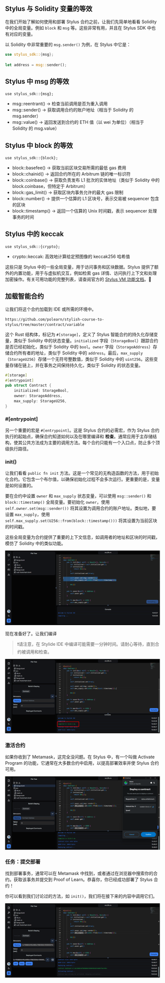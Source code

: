 ## Stylus 与 Solidity 变量的等效

在我们开始了解如何使用和部署 Stylus 合约之前，让我们先简单地看看 Solidity 中的全局变量。例如 `block` 和 `msg` 等。这些非常有用，并且在 Stylus SDK 中也有对应的变量。

以 Solidity 中非常重要的 `msg.sender()` 为例，在 Stylus 中它是：

```rust
use stylus_sdk::{msg};

let address = msg::sender();
```

## Stylus 中 msg 的等效

`use stylus_sdk::{msg};`

- msg::reentrant() → 检查当前调用是否为重入调用
- msg::sender() → 获取调用合约的账户地址（相当于 Solidity 的 msg.sender）
- msg::value() → 返回发送到合约的 ETH 值（以 wei 为单位）（相当于 Solidity 的 msg.value）

## Stylus 中 block 的等效

`use stylus_sdk::{block};`

- block::basefee() → 获取当前区块交易所需的最低 gas 费用
- block::chainid() → 返回合约所在的 Arbitrum 链的唯一标识符
- block::coinbase() → 获取负责发布 L1 批次的实体地址（类似于 Solidity 中的 block.coinbase，但特定于 Arbitrum）
- block::gas_limit() → 获取区块内事务允许的最大 gas 限制
- block::number() → 提供一个估算的 L1 区块号，表示交易被 sequencer 包含的区块
- block::timestamp() → 返回一个估算的 Unix 时间戳，表示 sequencer 处理事务的时间

## Stylus 中的 keccak

`use stylus_sdk::{crypto};`

- crypto::keccak: 高效地计算给定预图像的 keccak256 哈希值

这些只是 Stylus 中的一些全局变量，用于访问事务和区块数据。Stylus 提供了额外的内置功能，用于与虚拟机交互，例如检索 gas 详情、访问执行上下文和处理加密操作。有关可用功能的完整列表，请查阅官方的 [Stylus VM 功能文档](https://docs.arbitrum.io/stylus-by-example/basic_examples/vm_affordances)。🚀

## 加载智能合约

让我们将这个合约加载到 IDE 或所需的环境中。

`https://github.com/polearn/stylish-course-to-stylus/tree/master/contract/variable`

这个 Rust 结构体，标记为 `#[storage]`，定义了 Stylus 智能合约的持久化存储变量，类似于 Solidity 中的状态变量。`initialized` 字段（`StorageBool`）跟踪合约是否已经初始化，类似于 Solidity 中的 `bool`。`owner` 字段（`StorageAddress`）存储合约所有者的地址，类似于 Solidity 中的 `address`。最后，`max_supply`（`StorageU256`）存储一个无符号整数值，类似于 Solidity 中的 `uint256`。这些变量存储在链上，并在事务之间保持持久化，类似于 Solidity 的状态变量。

```rust
#[storage]
#[entrypoint]
pub struct Contract {
    initialized: StorageBool,
    owner: StorageAddress,
    max_supply: StorageU256,
}
```

### #[entrypoint]

另一个重要的宏是 `#[entrypoint]`。这是 Stylus 合约的必需宏，作为 Stylus 合约执行的起始点，确保合约知道如何以及在哪里编译和 **检查**。通常应用于主存储结构，使其公共方法成为主要的调用方法。每个合约只能有一个入口点，防止多个顶级执行路径。

### init()

让我们看看 `public fn init` 方法。这是一个常见的无构造函数的方法，用于初始化合约。它包含一个布尔值，以确保初始化过程不会多次运行。更重要的是，变量是如何设置的。

要在合约中设置 `owner` 和 `max_supply` 状态变量，可以使用 `msg::sender()` 和 `block::timestamp()` 全局变量。要初始化 `owner`，使用 `self.owner.set(msg::sender())` 将其设置为调用合约的账户地址。类似地，要设置 `max_supply`，使用 `self.max_supply.set(U256::from(block::timestamp()))` 将其设置为当前区块的时间戳。

这些全局变量为合约提供了重要的上下文信息，如调用者的地址和区块的时间戳，模仿了 Solidity 中的类似功能。

![](https://raw.githubusercontent.com/POLearn/stylish-course-to-stylus/refs/heads/master/content/assets/images/variable_set.png)

现在准备好了。让我们编译

> ❗请注意，在 Stylide IDE 中编译可能需要一分钟时间。请耐心等待，直到合约被调用和检查。

![](https://raw.githubusercontent.com/POLearn/stylish-course-to-stylus/refs/heads/master/content/assets/images/variable_compile.png)

### 激活合约

如果你收到了 Metamask，这完全没问题。在 Stylus 中，有一个叫做 Activate Program 的功能，它通常在大多数合约中启用，以提高部署效率并使 Stylus 合约可用。

![](https://raw.githubusercontent.com/POLearn/stylish-course-to-stylus/refs/heads/master/content/assets/images/variable_deploy.png)

### 任务：提交部署

找到部署事务，通常可以在 Metamask 中找到，或者通过在浏览器中搜索你的合约。获取该事务并提交到 Proof of Learn。恭喜你，你已经成功部署了 Stylus 合约！

你可以看到我们讨论过的方法，如 `init()`，我们将在接下来的内容中调用它们。

![](https://raw.githubusercontent.com/POLearn/stylish-course-to-stylus/refs/heads/master/content/assets/images/variable_deployed.png)